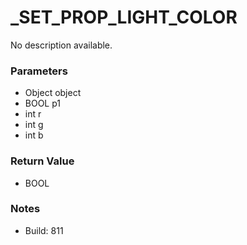 # _SET_PROP_LIGHT_COLOR

No description available.

### Parameters
* Object object
* BOOL p1
* int r
* int g
* int b

### Return Value
* BOOL

### Notes
* Build: 811

